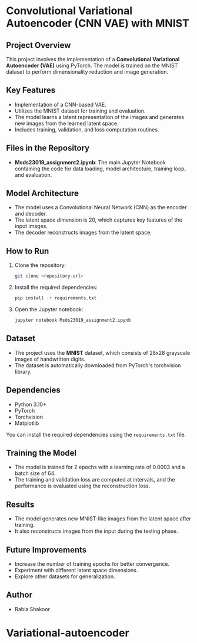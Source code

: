 
#  Convolutional Variational Autoencoder (CNN VAE) with MNIST

## Project Overview

This project involves the implementation of a **Convolutional Variational Autoencoder (VAE)** using PyTorch. The model is trained on the MNIST dataset to perform dimensionality reduction and image generation.

## Key Features
- Implementation of a CNN-based VAE.
- Utilizes the MNIST dataset for training and evaluation.
- The model learns a latent representation of the images and generates new images from the learned latent space.
- Includes training, validation, and loss computation routines.

## Files in the Repository
- **Msds23019_assignment2.ipynb**: The main Jupyter Notebook containing the code for data loading, model architecture, training loop, and evaluation.

## Model Architecture
- The model uses a Convolutional Neural Network (CNN) as the encoder and decoder.
- The latent space dimension is 20, which captures key features of the input images.
- The decoder reconstructs images from the latent space.

## How to Run
1. Clone the repository:
    ```bash
    git clone <repository-url>
    ```
2. Install the required dependencies:
    ```bash
    pip install -r requirements.txt
    ```
3. Open the Jupyter notebook:
    ```bash
    jupyter notebook Msds23019_assignment2.ipynb
    ```

## Dataset
- The project uses the **MNIST** dataset, which consists of 28x28 grayscale images of handwritten digits.
- The dataset is automatically downloaded from PyTorch's torchvision library.

## Dependencies
- Python 3.10+
- PyTorch
- Torchvision
- Matplotlib

You can install the required dependencies using the `requirements.txt` file.

## Training the Model
- The model is trained for 2 epochs with a learning rate of 0.0003 and a batch size of 64.
- The training and validation loss are computed at intervals, and the performance is evaluated using the reconstruction loss.

## Results
- The model generates new MNIST-like images from the latent space after training.
- It also reconstructs images from the input during the testing phase.

## Future Improvements
- Increase the number of training epochs for better convergence.
- Experiment with different latent space dimensions.
- Explore other datasets for generalization.

## Author
- Rabia Shakoor

# Variational-autoencoder

